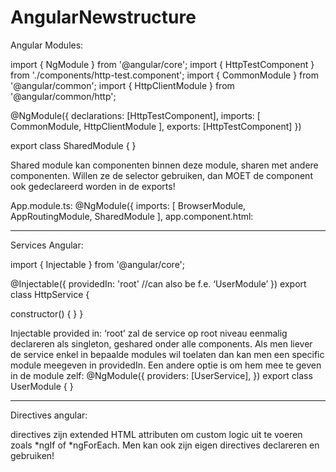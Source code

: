 # AngularNewstructure

Angular Modules:

import { NgModule } from '@angular/core';
import { HttpTestComponent } from './components/http-test.component';
import { CommonModule } from '@angular/common';
import { HttpClientModule } from '@angular/common/http'; 
 
 
@NgModule({
  declarations: [HttpTestComponent],
  imports: [
    CommonModule,
    HttpClientModule
  ],
  exports: [HttpTestComponent]
})
 
export class SharedModule { }
 

Shared module kan componenten binnen deze module, sharen met andere componenten. Willen ze de selector gebruiken, dan MOET de component ook gedeclareerd worden in de exports! 

App.module.ts:
@NgModule({
  imports: [
    BrowserModule,
    AppRoutingModule,
    SharedModule
  ],
app.component.html:
<div>
  <app-http-test></app-http-test>
</div>

-------------------------------------------------

Services Angular:

import { Injectable } from '@angular/core';
 
@Injectable({
  providedIn: 'root'  //can also be f.e. ‘UserModule’
})
export class HttpService {
 
  constructor() { }
}
 

Injectable provided in: ‘root’ zal de service op root niveau eenmalig declareren als singleton, geshared onder alle components. Als men liever de service enkel in bepaalde modules wil toelaten dan kan men een specific module meegeven in providedIn. Een andere optie is om hem mee te geven in de module zelf:
@NgModule({
  providers: [UserService],
})
export class UserModule {
}


-------------------------------------------

Directives angular:

directives zijn extended HTML attributen om custom logic uit te voeren zoals *ngIf of *ngForEach. Men kan ook zijn eigen directives declareren en gebruiken!
